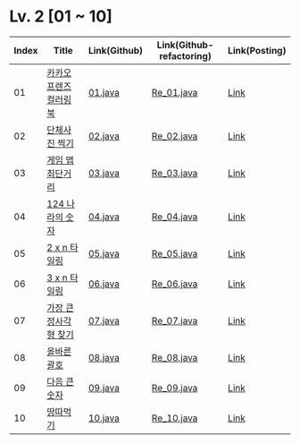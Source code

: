 # Lv. 2 \[01 ~ 10]

| Index | Title | Link(Github) | Link(Github-refactoring) | Link(Posting) |
|----|----|----|----|----|
| 01 | [카카오프렌즈 컬러링북](https://school.programmers.co.kr/learn/courses/30/lessons/1829) | [01.java](https://github.com/2384320/Programmers-Algorithm/blob/main/Lv.2/01~10/01.java) | [Re_01.java](https://github.com/2384320/Programmers-Algorithm/blob/main/Lv.2/01~10/Re_01.java) | [Link](https://swift-badge-161.notion.site/Lv-2-001-ed39f23385754aad918869351b4f219d) |
| 02 | [단체사진 찍기](https://school.programmers.co.kr/learn/courses/30/lessons/1835) | [02.java](https://github.com/2384320/Programmers-Algorithm/blob/main/Lv.2/01~10/02.java) | [Re_02.java]() | [Link](https://swift-badge-161.notion.site/Lv-2-002-bb03fb02a26e4543a2c0467f6ab52b83) |
| 03 | [게임 맵 최단거리](https://school.programmers.co.kr/learn/courses/30/lessons/1844) | [03.java](https://github.com/2384320/Programmers-Algorithm/blob/main/Lv.2/01~10/03.java) | [Re_03.java]() | [Link](https://swift-badge-161.notion.site/Lv-2-003-eb19c40cbb5b4c3db9b929ca09ba57f6) |
| 04 | [124 나라의 숫자](https://school.programmers.co.kr/learn/courses/30/lessons/12899) | [04.java](https://github.com/2384320/Programmers-Algorithm/blob/main/Lv.2/01~10/04.java) | [Re_04.java]() | [Link](https://swift-badge-161.notion.site/Lv-2-004-124-d95be11b2b154606aa0a2791b2f5f6dc) |
| 05 | [2 x n 타일링](https://school.programmers.co.kr/learn/courses/30/lessons/12900) | [05.java](https://github.com/2384320/Programmers-Algorithm/blob/main/Lv.2/01~10/05.java) | [Re_05.java]() | [Link](https://swift-badge-161.notion.site/Lv-2-005-2-x-n-a65514c4eb0d41e0abf8eff849b2caac) |
| 06 | [3 x n 타일링](https://school.programmers.co.kr/learn/courses/30/lessons/12902) | [06.java](https://github.com/2384320/Programmers-Algorithm/blob/main/Lv.2/01~10/06.java) | [Re_06.java]() | [Link](https://swift-badge-161.notion.site/Lv-2-006-3-x-n-24239a9540cb40b2827b2b93e18164c0) |
| 07 | [가장 큰 정사각형 찾기](https://school.programmers.co.kr/learn/courses/30/lessons/12905) | [07.java](https://github.com/2384320/Programmers-Algorithm/blob/main/Lv.2/01~10/07.java) | [Re_07.java]() | [Link](https://swift-badge-161.notion.site/Lv-2-007-c051dd499608455c9c23272fadcfd4ed) |
| 08 | [올바른 괄호](https://school.programmers.co.kr/learn/courses/30/lessons/12909) | [08.java](https://github.com/2384320/Programmers-Algorithm/blob/main/Lv.2/01~10/08.java) | [Re_08.java]() | [Link](https://swift-badge-161.notion.site/Lv-2-008-4871fc28f0554bcd819df03c9c3cf3e5) |
| 09 | [다음 큰 숫자](https://school.programmers.co.kr/learn/courses/30/lessons/12911) | [09.java](https://github.com/2384320/Programmers-Algorithm/blob/main/Lv.2/01~10/09.java) | [Re_09.java]() | [Link](https://swift-badge-161.notion.site/Lv-2-009-cb923da618834c4ca719b8ff6dfdde21) |
| 10 | [땅따먹기](https://school.programmers.co.kr/learn/courses/30/lessons/12913) | [10.java](https://github.com/2384320/Programmers-Algorithm/blob/main/Lv.2/01~10/10.java) | [Re_10.java]() | [Link](https://swift-badge-161.notion.site/Lv-2-010-341b90e33509461d84034557c56e75e5) |